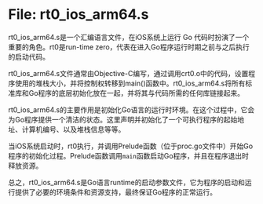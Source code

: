 # File: rt0_ios_arm64.s

rt0_ios_arm64.s是一个汇编语言文件，在iOS系统上运行 Go 代码时扮演了一个重要的角色。rt0是run-time zero，代表在进入Go程序运行时期之前与之后执行的启动代码。

rt0_ios_arm64.s文件通常由Objective-C编写，通过调用crt0.o中的代码，设置程序使用的堆栈大小，并将控制权转移到main()函数中。rt0_ios_arm64.s将所有标准库和Go程序的底层初始化放在一起，并将其与代码所需的任何库链接起来。

rt0_ios_arm64.s的主要作用是初始化Go语言的运行时环境。在这个过程中，它会为Go程序提供一个清洁的状态。这里声明并初始化了一个可执行程序的起始地址、计算机编号、以及堆栈信息等等。

当iOS系统启动时，rt0执行，并调用Prelude函数（位于proc.go文件中）开始Go程序的初始化过程。Prelude函数调用`main`函数启动Go程序，并且在程序退出时释放资源。

总之，rt0_ios_arm64.s是Go语言runtime的启动参数文件，它为程序的启动和运行提供了必要的环境条件和资源支持，最终保证Go程序的正常运行。

